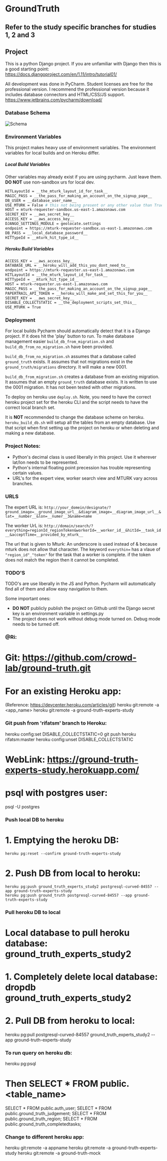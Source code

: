 # GroundTruth

## Refer to the study specific branches for studies 1, 2 and 3
 
## Project
This is a python Django project. If you are unfamiliar with 
Django then this is a good starting point: 
https://docs.djangoproject.com/en/1.11/intro/tutorial01/

All development was done in PyCharm. Student licenses are free for the professional version.
I recommend the professional version because it includes database connectors and HTML/CSS/JS support.
https://www.jetbrains.com/pycharm/download/

### Database Schema
![Schema](schema.png?raw=true "Database Schema")

### Environment Variables
This project makes heavy use of environment variables. 
The environment variables for local builds and on Heroku differ.

##### Local Build Variables
Other variables may already exist if you are using pycharm. Just leave them. 
**DO NOT** use non-sandbox urs for local dev.
```bash
HITLayoutId = __the_mturk_layout_id_for_task__
MAGIC_PASS = __the_pass_for_making_an_account_on_the_signup_page__
DB_USER = __database_user_name__
USE_MTURK = False # this not being present or any other value than True will not use Mturk apis. 
HOST = mturk-requester-sandbox.us-east-1.amazonaws.com
SECRET_KEY = __aws_secret_key__ 
ACCESS_KEY = __aws_access_key__
DJANGO_SETTINGS_MODULE = geolocate.settings
endpoint = https://mturk-requester-sandbox.us-east-1.amazonaws.com
DB_PASS = __local_database_password__
HITTypeId = __mturk_hit_type_id__
```

##### Heroku Build Variables
```bash
ACCESS_KEY = __aws_access_key__
DATABASE_URL = __heroku_will_add_this_you_dont_need_to__
endpoint = https://mturk-requester.us-east-1.amazonaws.com
HITLayoutId = __the_mturk_layout_id_for_task__
HITTypeId = __mturk_hit_type_id__
HOST = mturk-requester.us-east-1.amazonaws.com
MAGIC_PASS = __the_pass_for_making_an_account_on_the_signup_page__
PAPERTRAIL_API_TOKEN = __heroku_will_make_and_set_this_for_you__
SECRET_KEY = __aws_secret_key__ 
DISABLE_COLLECTSTATIC = __the_deployment_scripts_set_this__
USE_MTURK = True
```

### Deployment
For local builds Pycharm should automatically detect that it is a Django project. If it does hit the 'play' button to run.
To make database management easier `build_db_from_migration.sh` and `build_db_from_no_migration.sh` have been provided.

`build_db_from_no_migration.sh` assumes that a database called `ground_truth` exists. It assumes that not migrations 
exist in the `ground_truth/migrations` directory. It will make a new 0001.

`build_db_from_migration.sh` creates a database from an existing migration. It assumes that an empty `ground_truth`
database exists. It is written to use the 0001 migration. It has not been tested with other migrations. 

To deploy on heroku use `deploy.sh`. Note, you need to have the correct heroku project set for the heroku CLI and the 
script needs to have the correct local branch set. 

It is **NOT** recommended to change the database scheme on heroku. `heroku_build_db.sh` will setup all the tables from an empty database. 
Use that script when first setting up the project on heroku or when deleting and making a new database.

### Project Notes:
* Python's decimal class is used liberally in this project. Use it wherever lat/lon needs to be represented.  
* Python's internal floating point precession has trouble representing certain values. 
* URL's for the expert view, worker search view and MTURK vary across branches. 

### URLS
The expert URL is: 
`http://your_domein/designate/?ground_image=__ground_image_url__&diagram_image=__diagram_image_url__&lat=__number__&lon=__numer__3&name=name`

The worker UrL is:
`http://domain/search/?everything=regionId_regionToken&workerId=__worker_id__&hitId=__task_id__&acceptTime=__provided_by_mturk__`

The url that is given to Mturk:
An underscore is used instead of & because mturk does not allow that character. 
The keyword `everythin=` has a vlaue of `"region_id"_"token"` for the task that a worker is complete. if the token does not
match the region then it cannot be completed. 

### TODO'S
TODO's are use liberally in the JS and Python. Pycharm will automatically find all of them and allow
easy navigation to them. 

Some important ones:
* **DO NOT** publicly publish the project on Github until the Django secret key is an environment variable in settings.py
* The project does not work without debug mode turned on. Debug mode needs to be turned off.


### @Ri:
# Git: https://github.com/crowd-lab/ground-truth.git

# For an existing Heroku app:
(Reference: https://devcenter.heroku.com/articles/git)
heroku git:remote -a <app_name>
heroku git:remote -a ground-truth-experts-study

### Git push from 'rifatsm' branch to Heroku:
heroku config:set DISABLE_COLLECTSTATIC=0
git push heroku rifatsm:master
heroku config:unset DISABLE_COLLECTSTATIC


# WebLink: https://ground-truth-experts-study.herokuapp.com/



# psql with postgres user:
psql -U postgres

### Push local DB to heroku ###
# 1. Emptying the heroku DB:
    heroku pg:reset --confirm ground-truth-experts-study
# 2. Push DB from local to heroku:
    heroku pg:push ground_truth_experts_study2 postgresql-curved-84557 --app ground-truth-experts-study
    heroku pg:push ground_truth postgresql-curved-84557 --app ground-truth-experts-study

### Pull heroku DB to local ###
# Local database to pull heroku database: ground_truth_experts_study2
# 1. Completely delete local database: dropdb ground_truth_experts_study2
# 2. Pull DB from heroku to local:
heroku pg:pull postgresql-curved-84557 ground_truth_experts_study2 --app ground-truth-experts-study

### To run query on heroku db:
heroku pg:psql
# Then SELECT * FROM public.<table_name>

SELECT * FROM public.auth_user;
SELECT * FROM public.ground_truth_judgement;
SELECT * FROM public.ground_truth_region;
SELECT * FROM public.ground_truth_completedtasks;

### Change to different heroku app:
heroku git:remote -a appname
heroku git:remote -a ground-truth-experts-study
heroku git:remote -a ground-truth-mock